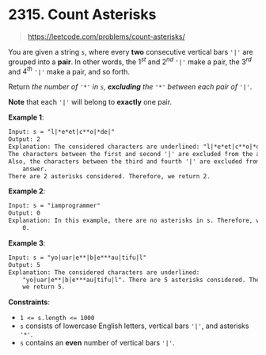 # 2315. Count Asterisks

> <https://leetcode.com/problems/count-asterisks/>

You are given a string `s`, where every **two** consecutive vertical bars `'|'`
are grouped into a **pair**. In other words, the $1^{st}$ and $2^{nd}$ `'|'`
make a pair, the $3^{rd}$ and $4^{th}$ `'|'` make a pair, and so forth.

Return *the number of `'*'` in `s`, **excluding** the `'*'` between each pair
of `'|'`*.

**Note** that each `'|'` will belong to **exactly** one pair.

**Example 1**:

```txt
Input: s = "l|*e*et|c**o|*de|"
Output: 2
Explanation: The considered characters are underlined: "l|*e*et|c**o|*de|".
The characters between the first and second '|' are excluded from the answer.
Also, the characters between the third and fourth '|' are excluded from the
    answer.
There are 2 asterisks considered. Therefore, we return 2.
```

**Example 2**:

```txt
Input: s = "iamprogrammer"
Output: 0
Explanation: In this example, there are no asterisks in s. Therefore, we return
    0.
```

**Example 3**:

```txt
Input: s = "yo|uar|e**|b|e***au|tifu|l"
Output: 5
Explanation: The considered characters are underlined:
    "yo|uar|e**|b|e***au|tifu|l". There are 5 asterisks considered. Therefore,
    we return 5.
```

**Constraints**:

- `1 <= s.length <= 1000`
- `s` consists of lowercase English letters, vertical bars `'|'`, and asterisks
  `'*'`.
- `s` contains an **even** number of vertical bars `'|'`.

